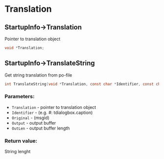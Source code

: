 Translation
==========

## StartupInfo->Translation
Pointer to translation object

```c
void *Translation;
```

## StartupInfo->TranslateString
Get string translation from po-file
```c
int TranslateString(void *Translation, const char *Identifier, const char *Original, char *Output, int OutLen);
```
### Parameters:
- `Translation` - pointer to translation object
- `Identifier` - (e.g. #: tdialogbox.caption)
- `Original` - (msgid)
- `Output` - output buffer
- `OutLen` - output buffer length
### Return value:
String lenght